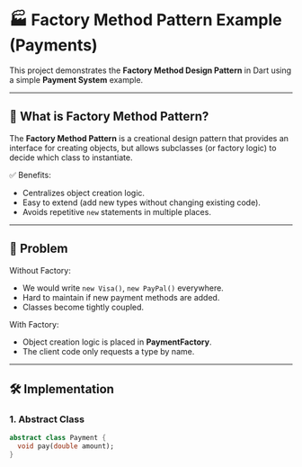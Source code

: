 # 🏭 Factory Method Pattern Example (Payments)

This project demonstrates the **Factory Method Design Pattern** in Dart using a simple **Payment System** example.

---

## 📌 What is Factory Method Pattern?
The **Factory Method Pattern** is a creational design pattern that provides an interface for creating objects, but allows subclasses (or factory logic) to decide which class to instantiate.  

✅ Benefits:
- Centralizes object creation logic.
- Easy to extend (add new types without changing existing code).
- Avoids repetitive `new` statements in multiple places.

---

## 🎯 Problem
Without Factory:
- We would write `new Visa()`, `new PayPal()` everywhere.
- Hard to maintain if new payment methods are added.
- Classes become tightly coupled.

With Factory:
- Object creation logic is placed in **PaymentFactory**.
- The client code only requests a type by name.

---

## 🛠️ Implementation

### 1. Abstract Class
```dart
abstract class Payment {
  void pay(double amount);
}
